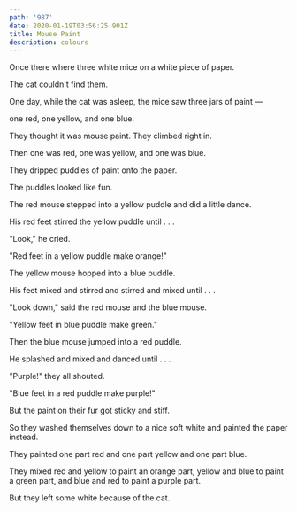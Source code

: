 ```yaml
---
path: '987'
date: 2020-01-19T03:56:25.901Z
title: Mouse Paint
description: colours
---
```

Once there where three white mice on a white piece of paper.

The cat couldn't find them.

One day, while the cat was asleep, the mice saw three jars of paint —

one red, one yellow, and one blue.

They thought it was mouse paint. They climbed right in.

Then one was red, one was yellow, and one was blue.

They dripped puddles of paint onto the paper.

The puddles looked like fun.

The red mouse stepped into a yellow puddle and did a little dance.

His red feet stirred the yellow puddle until . . .

"Look," he cried.

"Red feet in a yellow puddle make orange!"

The yellow mouse hopped into a blue puddle.

His feet mixed and stirred and stirred and mixed until . . .

"Look down," said the red mouse and the blue mouse.

"Yellow feet in blue puddle make green."

Then the blue mouse jumped into a red puddle.

He splashed and mixed and danced until . . .

"Purple!" they all shouted.

"Blue feet in a red puddle make purple!"

But the paint on their fur got sticky and stiff.

So they washed themselves down to a nice soft white and painted the paper instead.

They painted one part red and one part yellow and one part blue.

They mixed red and yellow to paint an orange part, yellow and blue to paint a green part, and blue and red to paint a purple part.

But they left some white because of the cat.
